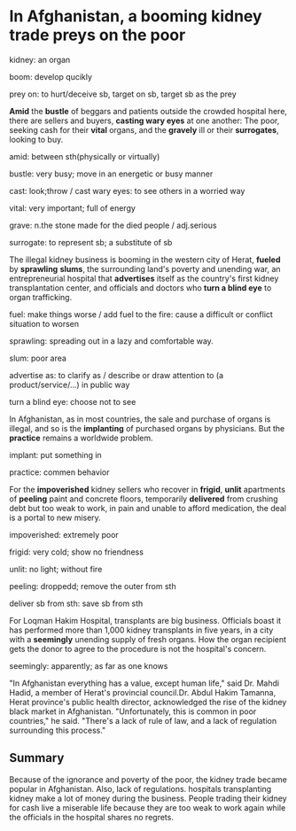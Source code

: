 # In Afghanistan, a **booming** kidney trade **preys on** the poor

kidney: an organ 

boom: develop qucikly

prey on: to hurt/deceive sb, target on sb, target sb as the prey

**Amid** the **bustle** of beggars and patients outside the crowded hospital here, there are sellers and buyers, **casting wary eyes** at one another: The poor, seeking cash for their **vital** organs, and the **gravely** ill or their **surrogates**, looking to buy.

amid: between sth(physically or virtually)

bustle: very busy; move in an energetic or busy manner

cast: look;throw / cast wary eyes: to see others in a worried way

vital: very important; full of energy

grave: n.the stone made for the died people / adj.serious

surrogate: to represent sb; a substitute of sb

The illegal kidney business is booming in the western city of Herat, **fueled** by **sprawling** **slums**, the surrounding land's poverty and unending war, an entrepreneurial hospital that **advertises** itself as the country's first kidney transplantation center, and officials and doctors who **turn a blind eye** to organ trafficking.

fuel: make things worse / add fuel to the fire: cause a difficult or conflict situation to worsen

sprawling: spreading out in a lazy and comfortable way.

slum: poor area

advertise as: to clarify as / describe or draw attention to (a product/service/...) in public way

turn a blind eye: choose not to see

In Afghanistan, as in most countries, the sale and purchase of organs is illegal, and so is the **implanting** of purchased organs by physicians. But the **practice** remains a worldwide problem.

implant: put something in 

practice: commen behavior

For the **impoverished** kidney sellers who recover in **frigid**, **unlit** apartments of **peeling** paint and concrete floors, temporarily **delivered** from crushing debt but too weak to work, in pain and unable to afford medication, the deal is a portal to new misery.

impoverished: extremely poor

frigid: very cold; show no friendness

unlit: no light; without fire

peeling: droppedd; remove the outer from sth

deliver sb from sth: save sb from sth

For Loqman Hakim Hospital, transplants are big business. Officials boast it has performed more than 1,000 kidney transplants in five years, in a city with a **seemingly** unending supply of fresh organs. How the organ recipient gets the donor to agree to the procedure is not the hospital's concern.

seemingly: apparently; as far as one knows

"In Afghanistan everything has a value, except human life," said Dr. Mahdi Hadid, a member of Herat's provincial council.Dr. Abdul Hakim Tamanna, Herat province's public health director, acknowledged the rise of the kidney black market in Afghanistan. "Unfortunately, this is common in poor countries," he said. "There's a lack of rule of law, and a lack of regulation surrounding this process."





## Summary

Because of the ignorance and poverty of the poor, the kidney trade became popular in Afghanistan. Also, lack of regulations. hospitals transplanting kidney make a lot of money during the business. People trading their kidney for cash live a miserable life because they are too weak to work again while the officials in the hospital shares no regrets.













